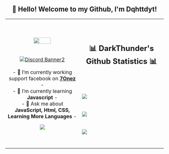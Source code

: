<h2 align="center">👋 Hello! Welcome to my Github, I'm Dqhttdyt!</h2>
<p align="center">
<table align="center">
   <tr>
      <td>
         <p align="center">    
         <img align="center" src="https://i.imgur.com/E029hYg.png" width="50%"/></a><br/>
         <br/><br/>
            <a href="https://discord.gg/7onez"><img align="center" src="https://discordapp.com/api/guilds/770993454703575060/widget.png?style=banner2" alt="Discord Banner2"/></a>
         <br/><br/>
         - 🔭 I’m currently working support facebook on <strong><a href="https://7onez.com">7Onez</a></strong> -
         <br/>
         - 🌱 I’m currently learning <strong>Javascript</strong> -
         <br/>
         - 💬 Ask me about <strong>JavaScript, Html, CSS, Learning More Languages</strong> -
         <p align="center">                     
             <img align="center" src="https://github-readme-stats.vercel.app/api/top-langs/?username=dqhttdyt&theme=radical&hide_border=true" />
         </p>  
      </td>
      <td>
      <br/><br/>
      <h2 align="center">📊 DarkThunder's Github Statistics 📊 </h2>   
         <br/><br/><br/>
         <img align="center" src="http://github-readme-streak-stats.herokuapp.com?user=dqhttdyt99&theme=radical&hide_border=true" />   
         <br/><br/><br/>
         <img align="center" src="https://github-readme-stats-taupe-two.vercel.app/api/wakatime?username=dqhttdyt&hide_title=true&hide_border=true&langs_count=5&layout=compact&v=2.png"/><br/><br/><br/>
         <img align="center" src="https://github-readme-stats.vercel.app/api?username=dqhttdyt&theme=radical&show_icons=true&hide_border=true" />
         <br/><br/><br/>         
      </td>
   </tr>
</table>
</p>

